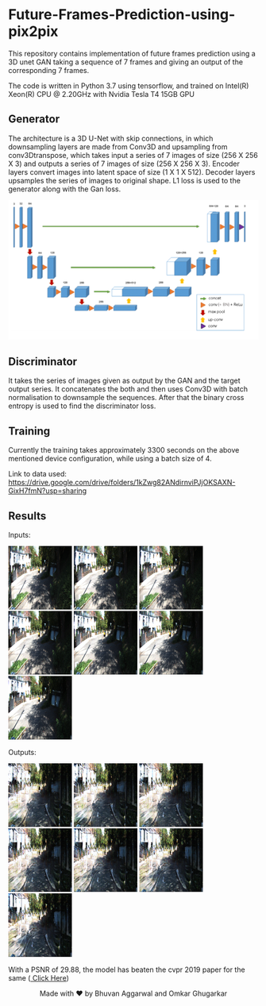 # Future-Frames-Prediction-using-pix2pix

This repository contains implementation of future frames prediction using a 3D unet GAN taking a sequence of 7 frames and giving an output of the corresponding 7 frames.

The code is written in Python 3.7 using tensorflow, and trained on Intel(R) Xeon(R) CPU @ 2.20GHz with Nvidia Tesla T4 15GB GPU

## Generator
The architecture is a 3D U-Net with skip connections, in which downsampling layers are made from Conv3D and upsampling from conv3Dtranspose, which takes input a series of 7 images of size (256 X 256 X 3) and outputs a series of 7 images of size (256 X 256 X 3). Encoder layers convert images into latent space of size (1 X 1 X 512). Decoder layers  upsamples the series of images to original shape. L1 loss is used to the generator along with the Gan loss. 

<img src="/results/genmodel.png"/>


## Discriminator
It takes the series of images given as output by the GAN and the target output series. It concatenates the both and then uses Conv3D with batch normalisation to downsample the sequences. After that the binary cross entropy is used to find the discriminator loss.  

## Training

Currently the training takes approximately 3300 seconds on the above mentioned device configuration, while using a batch size of 4. 

Link to data used: https://drive.google.com/drive/folders/1kZwg82ANdirnviPJjOKSAXN-GixH7fmN?usp=sharing

## Results

Inputs:

<img src="/results/1.png" width="128"/> <img src="/results/2.png" width="128"/> <img src="/results/3.png" width="128"/> <img src="/results/4.png" width="128"/> <img src="/results/5.png" width="128"/> <img src="/results/6.png" width="128"/> <img src="/results/7.png" width="128"/>
<!-- ![image](/results/1.png) ![image](/results/2.png) ![image](/results/3.png) ![image](/results/4.png) ![image](/results/5.png) ![image](/results/6.png)  ![image](/results/7.png) -->

Outputs: 

<img src="/results/8.png" width="128"/> <img src="/results/9.png" width="128"/> <img src="/results/10.png" width="128"/> <img src="/results/11.png" width="128"/> <img src="/results/12.png" width="128"/> <img src="/results/13.png" width="128"/> <img src="/results/14.png" width="128"/>

With a PSNR of 29.88, the model has beaten the cvpr 2019 paper for the same (<a href='https://openaccess.thecvf.com/content_CVPR_2019/papers/Kwon_Predicting_Future_Frames_Using_Retrospective_Cycle_GAN_CVPR_2019_paper.pdf' target="_blank"> Click Here</a>)

<center>Made with ❤ by Bhuvan Aggarwal and Omkar Ghugarkar</center>
